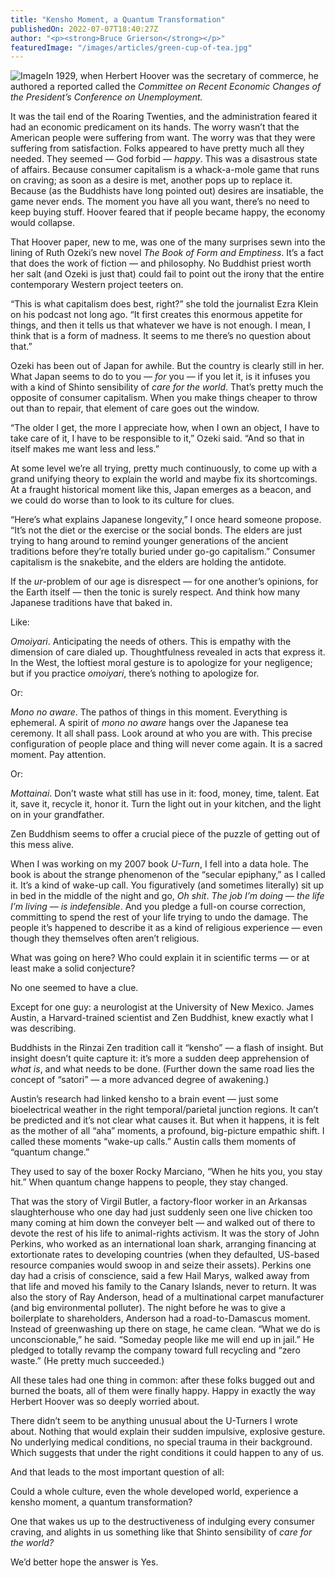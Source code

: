 ```yaml
---
title: "Kensho Moment, a Quantum Transformation"
publishedOn: 2022-07-07T18:40:27Z
author: "<p><strong>Bruce Grierson</strong></p>"
featuredImage: "/images/articles/green-cup-of-tea.jpg"
---
```


![Image](/images/articles/green-cup-of-tea.jpg)In 1929, when Herbert Hoover was the secretary of commerce, he authored a reported called the *Committee on Recent Economic Changes of the President’s Conference on Unemployment.*

It was the tail end of the Roaring Twenties, and the administration feared it had an economic predicament on its hands. The worry wasn’t that the American people were suffering from want. The worry was that they were suffering from satisfaction. Folks appeared to have pretty much all they needed. They seemed — God forbid — *happy*. This was a disastrous state of affairs. Because consumer capitalism is a whack-a-mole game that runs on craving; as soon as a desire is met, another pops up to replace it. Because (as the Buddhists have long pointed out) desires are insatiable, the game never ends. The moment you have all you want, there’s no need to keep buying stuff. Hoover feared that if people became happy, the economy would collapse.

That Hoover paper, new to me, was one of the many surprises sewn into the lining of Ruth Ozeki’s new novel *The Book of Form and Emptiness*. It’s a fact that does the work of fiction — and philosophy. No Buddhist priest worth her salt (and Ozeki is just that) could fail to point out the irony that the entire contemporary Western project teeters on.

“This is what capitalism does best, right?” she told the journalist Ezra Klein on his podcast not long ago. “It first creates this enormous appetite for things, and then it tells us that whatever we have is not enough. I mean, I think that is a form of madness. It seems to me there’s no question about that.”

Ozeki has been out of Japan for awhile. But the country is clearly still in her. What Japan seems to do to you — *for* you — if you let it, is it infuses you with a kind of Shinto sensibility of *care for the world*. That’s pretty much the opposite of consumer capitalism. When you make things cheaper to throw out than to repair, that element of care goes out the window.

“The older I get, the more I appreciate how, when I own an object, I have to take care of it, I have to be responsible to it,” Ozeki said. “And so that in itself makes me want less and less.”

At some level we’re all trying, pretty much continuously, to come up with a grand unifying theory to explain the world and maybe fix its shortcomings. At a fraught historical moment like this, Japan emerges as a beacon, and we could do worse than to look to its culture for clues.

“Here’s what explains Japanese longevity,” I once heard someone propose. “It’s not the diet or the exercise or the social bonds. The elders are just trying to hang around to remind younger generations of the ancient traditions before they’re totally buried under go-go capitalism.” Consumer capitalism is the snakebite, and the elders are holding the antidote.

If the *ur*-problem of our age is disrespect — for one another’s opinions, for the Earth itself — then the tonic is surely respect. And think how many Japanese traditions have that baked in.

Like:

*Omoiyari*. Anticipating the needs of others. This is empathy with the dimension of care dialed up. Thoughtfulness revealed in acts that express it. In the West, the loftiest moral gesture is to apologize for your negligence; but if you practice *omoiyari*, there’s nothing to apologize for.

Or:

*Mono no aware*. The pathos of things in this moment. Everything is ephemeral. A spirit of *mono no aware* hangs over the Japanese tea ceremony. It all shall pass. Look around at who you are with. This precise configuration of people place and thing will never come again. It is a sacred moment. Pay attention.

Or:

*Mottainai*. Don’t waste what still has use in it: food, money, time, talent. Eat it, save it, recycle it, honor it. Turn the light out in your kitchen, and the light on in your grandfather.

Zen Buddhism seems to offer a crucial piece of the puzzle of getting out of this mess alive.

When I was working on my 2007 book *U-Turn*, I fell into a data hole. The book is about the strange phenomenon of the “secular epiphany,” as I called it. It’s a kind of wake-up call. You figuratively (and sometimes literally) sit up in bed in the middle of the night and go, *Oh shit*. *The job I’m doing — the life I’m living — is indefensible*. And you pledge a full-on course correction, committing to spend the rest of your life trying to undo the damage. The people it’s happened to describe it as a kind of religious experience — even though they themselves often aren’t religious.

What was going on here? Who could explain it in scientific terms — or at least make a solid conjecture?

No one seemed to have a clue.

Except for one guy: a neurologist at the University of New Mexico. James Austin, a Harvard-trained scientist and Zen Buddhist, knew exactly what I was describing.

Buddhists in the Rinzai Zen tradition call it “kensho” — a flash of insight. But insight doesn’t quite capture it: it’s more a sudden deep apprehension of *what is*, and what needs to be done. (Further down the same road lies the concept of “satori” — a more advanced degree of awakening.)

Austin’s research had linked kensho to a brain event — just some bioelectrical weather in the right temporal/parietal junction regions. It can’t be predicted and it’s not clear what causes it. But when it happens, it is felt as the mother of all “aha” moments, a profound, big-picture empathic shift. I called these moments “wake-up calls.” Austin calls them moments of “quantum change.”

They used to say of the boxer Rocky Marciano, “When he hits you, you stay hit.” When quantum change happens to people, they stay changed.

That was the story of Virgil Butler, a factory-floor worker in an Arkansas slaughterhouse who one day had just suddenly seen one live chicken too many coming at him down the conveyer belt — and walked out of there to devote the rest of his life to animal-rights activism. It was the story of John Perkins, who worked as an international loan shark, arranging financing at extortionate rates to developing countries (when they defaulted, US-based resource companies would swoop in and seize their assets). Perkins one day had a crisis of conscience, said a few Hail Marys, walked away from that life and moved his family to the Canary Islands, never to return. It was also the story of Ray Anderson, head of a multinational carpet manufacturer (and big environmental polluter). The night before he was to give a boilerplate to shareholders, Anderson had a road-to-Damascus moment. Instead of greenwashing up there on stage, he came clean. “What we do is unconscionable,” he said. “Someday people like me will end up in jail.” He pledged to totally revamp the company toward full recycling and “zero waste.” (He pretty much succeeded.)

All these tales had one thing in common: after these folks bugged out and burned the boats, all of them were finally happy. Happy in exactly the way Herbert Hoover was so deeply worried about.

There didn’t seem to be anything unusual about the U-Turners I wrote about. Nothing that would explain their sudden impulsive, explosive gesture. No underlying medical conditions, no special trauma in their background. Which suggests that under the right conditions it could happen to any of us.

And that leads to the most important question of all:

Could a whole culture, even the whole developed world, experience a kensho moment, a quantum transformation?

One that wakes us up to the destructiveness of indulging every consumer craving, and alights in us something like that Shinto sensibility of *care for the world?*

We’d better hope the answer is Yes.
